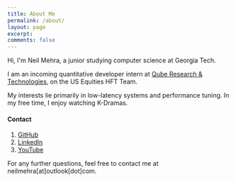 ```yaml
---
title: About Me
permalink: /about/
layout: page
excerpt: 
comments: false
---
```


Hi, I'm Neil Mehra, a junior studying computer science at Georgia Tech. 

I am an incoming quantitative developer intern at [Qube Research & Technologies](https://www.qube-rt.com/), 
on the US Equities HFT Team.

My interests lie primarily in low-latency systems and performance tuning. In my free time, I enjoy watching K-Dramas.

#### Contact

1. [GitHub](https://github.com/neilmehra/)
2. [LinkedIn](https://www.linkedin.com/in/nemehra/)
3. [YouTube](https://www.youtube.com/@neilmehra_)

For any further questions, feel free to contact me at neilmehra[at]outlook[dot]com.
